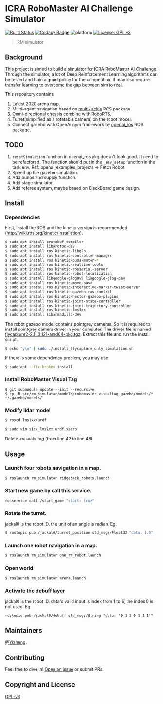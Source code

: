 # ICRA RoboMaster AI Challenge Simulator
[![Build Status](https://travis-ci.com/Privilger/rmai_ws.svg?token=1NvSjpoBdozy9gnxsTP8&branch=master)](https://travis-ci.com/Privilger/rmai_ws)
[![Codacy Badge](https://api.codacy.com/project/badge/Grade/d4d16aa3a0664eecbd98516837f9d3f6)](https://www.codacy.com?utm_source=github.com&amp;utm_medium=referral&amp;utm_content=Privilger/rmai_ws&amp;utm_campaign=Badge_Grade)
![platform](https://img.shields.io/badge/platform-ubuntu-lightgrey.svg)
[![License: GPL v3](https://img.shields.io/badge/License-GPLv3-blue.svg)](https://www.gnu.org/licenses/gpl-3.0)

> RM simulator 

## Background

This project is aimed to build a simulator for ICRA RoboMaster AI Challenge. Through the simulator, a lot of Deep Reinforcement Learning algorithms can be tested and train a good policy for the competition. It may also require transfer learning to overcome the gap between sim to real.


This repository contains:


1. Latest 2020 arena map.
1. Multi-agent navigation based on [multi-jackle](https://github.com/NicksSimulationsROS/multi_jackal) ROS package.
2. [Omni-directional chassis](https://github.com/ridgeback/ridgeback_simulator) combine with RoboRTS.
2. Turret(simplified as a rotatable camera) on the robot model.
2. Connect gazebo with OpenAi gym framework by [openai_ros](http://wiki.ros.org/openai_ros) ROS package.

## TODO
1. ```resetSimulation``` function in openai_ros pkg doesn't look good. It need to be refactored. The function should put in the ```_env_setup``` function in the task env. Ref: openai_examples_projects -> Fetch Robot 
2. Speed up the gazebo simulation. 
3. Add bunos and supply function.
4. Add stage simulator.
5. Add referee system, maybe based on BlackBoard game design.

## Install
### Dependencies
First, install the ROS and the kinetic version is recommended (http://wiki.ros.org/kinetic/Installation).

```sh
$ sudo apt install protobuf-compiler
$ sudo apt install libprotoc-dev
$ sudo apt install ros-kinetic-libg2o
$ sudo apt install ros-kinetic-controller-manager
$ sudo apt install ros-kinetic-puma-motor-*
$ sudo apt install ros-kinetic-realtime-tools 
$ sudo apt install ros-kinetic-rosserial-server
$ sudo apt install ros-kinetic-robot-localization
$ sudo apt install libgoogle-glog0v5 libgoogle-glog-dev
$ sudo apt install ros-kinetic-move-base
$ sudo apt install ros-kinetic-interactive-marker-twist-server
$ sudo apt install ros-kinetic-gazebo-ros-control
$ sudo apt install ros-kinetic-hector-gazebo-plugins 
$ sudo apt install ros-kinetic-joint-state-controller 
$ sudo apt install ros-kinetic-joint-trajectory-controller
$ sudo apt install ros-kinetic-lms1xx
$ sudo apt install libarmadillo-dev
```

The robot gazebo model contains pointgrey cameras. So it is required to install pointgrey camera driver in your computer. The driver file is named [flycapture2-2.11.3.121-amd64-pkg.tgz](https://github.com/Privilger/rm_ws/blob/master/flycapture2-2.11.3.121-amd64-pkg.tgz). Extract this file and run the install script.

```sh
$ echo "y\n" | sudo ./install_flycapture_only_simulation.sh
```
If there is some dependency problem, you may use
```sh
$ sudo apt --fix-broken install
```

### Install RoboMaster Visual Tag
```
$ git submodule update --init --recursive
$ cp -R src/rm_simulator/models/robomaster_visualtag_gazebo/models/* ~/.gazebo/models/
```

### Modify lidar model
```sh
$ roscd lms1xx/urdf

$ sudo vim sick_lms1xx.urdf.xacro
```
Delete \<visual> tag (from line 42 to line 48).

## Usage
### Launch four robots navigation in a map.
```sh
$ roslaunch rm_simulator ridgeback_robots.launch
```
### Start new game by call this service.
```sh
rosservice call /start_game "start: true"
```

### Rotate the turret.
jackal0 is the robot ID, the unit of an angle is radian.
Eg.
```sh
$ rostopic pub /jackal0/turret_position std_msgs/Float32 "data: 1.0"
```

### Launch one robot navigation in a map.
```sh
$ roslaunch rm_simulator one_rm_robot.launch
```

### Open world
```sh
$ roslaunch rm_simulator arena.launch
```

### Activate the debuff layer
jackal0 is the robot ID. data's valid input is index from 1 to 6, the index 0 is not used.
Eg.
```
rostopic pub /jackal0/debuff std_msgs/String "data: '0 1 1 0 1 1 1'"
```

## Maintainers

[@Yizheng](https://github.com/Privilger).

## Contributing

Feel free to dive in! [Open an issue](https://github.com/Privilger/rm_ws/issues/new) or submit PRs.

<!-- ### Contributors

This project exists thanks to all the people who contribute. 
<a href="graphs/contributors"><img src="https://opencollective.com/standard-readme/contributors.svg?width=890&button=false" /></a> -->


## Copyright and License

[GPL-v3](LICENSE)
